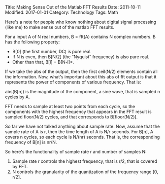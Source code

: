 Title: Making Sense Out of the Matlab FFT Results
Date: 2011-10-11
Modified: 2017-01-01
Category: Technology
Tags: Math

Here's a note for people who know nothing about digital signal processing (like me) to make sense out of the matlab FFT results.

For a input A of N real numbers, B = fft(A) contains N complex numbers.  B has the following property:

- B[0] (the first number, DC) is pure real.
- If N is even, then B[N/2] (the “Nyquist” frequency) is also pure real.
- Other than that, B[i] = B[N-i]*.

If we take the abs of the output, then the first ceil(N/2) elements contain all the information.  Now, what's important about this abs of fft output is that it represents the power of components of various frequency.  That is:

abs(B[n]) is the magnitude of the component, a sine wave, that is sampled n cycles by A.

FFT needs to sample at least two points from each cycle, so the components with the highest frequency that appears in the FFT result is sampled floor(N/2) cycles, and that corresponds to B[floor(N/2)].

So far we have not talked anything about sample rate.  Now, assume that the sample rate of A is r, then the time length of A is N/r seconds.  For B[n], A covers n cycles, so each cycle is N/(nr) seconds.  That is, the corresponding frequency of B[n] is nr/N.

So here's the functionality of sample rate r and number of samples N:

1.  Sample rate r controls the highest frequency, that is r/2, that is covered by FFT.
2. N controls the granularity of the quantization of the frequency range [0, r/2].
